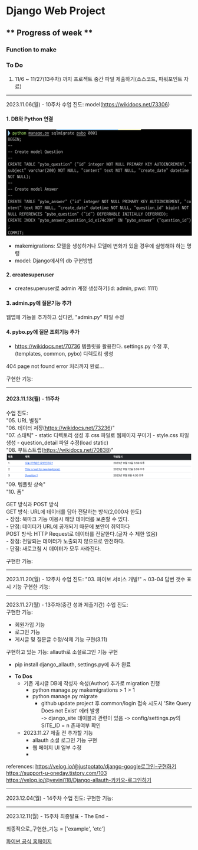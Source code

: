 # Django Web Project
## ** Progress of week **
### Function to make

### To Do
1. 11/6 ~ 11/27(13주차) 까지 프로젝트 중간 파일 제출하기(소스코드, 파워포인트 자료)

***
2023.11.06(월) - 10주차
수업 진도: model(https://wikidocs.net/73306)

#### 1. DB와 Python 연결
![img.png](assets%2Fimg.png)
- makemigrations: 모델을 생성하거나 모델에 변화가 있을 경우에 실행해야 하는 명령
- model: Django에서의 db 구현방법
  
#### 2. createsuperuser
- createsuperuser로 admin 계정 생성하기(id: admin, pwd: 1111)

#### 3. admin.py에 질문기능 추가
웹앱에 기능을 추가하고 싶다면, "admin.py" 파일 수정

#### 4. pybo.py에 질문 조회기능 추가
- https://wikidocs.net/70736
템플릿을 활용한다.
settings.py 수정 후, (templates, common, pybo) 디렉토리 생성

404 page not found error 처리까지 완료...

구현한 기능:

***
#### 2023.11.13(월) - 11주차
수업 진도:  
"05. URL 별칭"  
"06. 데이터 저장(https://wikidocs.net/73236)"   
"07. 스태틱"
    - static 디렉토리 생성 후 css 파일로 웹페이지 꾸미기
    - style.css 파일 생성
    - question_detail 파일 수정(load static)   
"08. 부트스트랩(https://wikidocs.net/70838)"
![thread_result.png](assets%2Fthread_result.png)
"09. 템플릿 상속"  
"10. 폼"

GET 방식과 POST 방식   
GET 방식: URL에 데이터를 담아 전달하는 방식(2,000자 한도)   
    - 장점: 북마크 기능 이용시 해당 데이터를 보존할 수 있다.   
    - 단점: 데이터가 URL에 공개되기 때문에 보안이 취약하다   
POST 방식: HTTP Request로 데이터를 전달한다.(글자 수 제한 없음)   
    - 장점: 전달되는 데이터가 노출되지 않으므로 안전하다.   
    - 단점: 새로고침 시 데이터가 모두 사라진다.   

구현한 기능:

***
2023.11.20(월) - 12주차
수업 진도: 
"03. 파이보 서비스 개발!"
~ 03-04 답변 갯수 표시 기능
구현한 기능:

***
2023.11.27(월) - 13주차(중간 성과 제출기간)
수업 진도:   
구현한 기능:   
* 회원가입 기능 
* 로그인 기능 
* 게시글 및 질문글 수정/삭제 기능 구현(3.11)

구현하고 있는 기능: allauth로 소셜로그인 기능 구현
* pip install django_allauth, settings.py에 추가 완료
- **To Dos**
  - 기존 게시글 DB에 작성자 속성(Author) 추가로 migration 진행
    - python manage.py makemigrations > 1 > 1   
    - python manage.py migrate
      - github update project 후 common/login 접속 시도시 'Site Query Does not Exist' 에러 발생   
        -> django_site 테이블과 관련이 있음
        -> config/settings.py의 SITE_ID = n 존재여부 확인
  - 2023.11.27 제출 전 추가할 기능
    - allauth 소셜 로그인 기능 구현
    - 웹 페이지 UI 일부 수정
    - 

references:
https://velog.io/@justpotato/django-google로그인-구현하기
https://support-u-oneday.tistory.com/103
https://velog.io/@yevini118/Django-allauth-카카오-로그인하기
***
2023.12.04(월) - 14주차
수업 진도:
구현한 기능:

***
2023.12.11(월) - 15주차 최종발표
<mid>- The End -</mid>

최종적으로_구현한_기능 = ['example', 'etc']

[파이썬 공식 홈페이지](http://www.python.org)